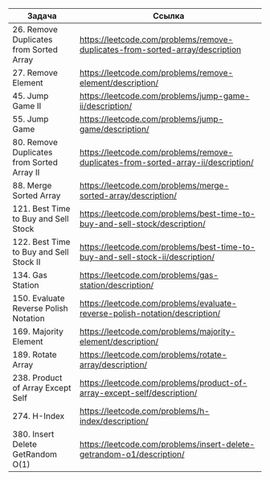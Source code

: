 
| Задача                                     | Ссылка                                                                            |
| ------------------------------------------ | --------------------------------------------------------------------------------- |
| 26. Remove Duplicates from Sorted Array    | https://leetcode.com/problems/remove-duplicates-from-sorted-array/description     |
| 27. Remove Element                         | https://leetcode.com/problems/remove-element/description/                         |
| 45. Jump Game II                           | https://leetcode.com/problems/jump-game-ii/description/                           |
| 55. Jump Game                              | https://leetcode.com/problems/jump-game/description/                              |
| 80. Remove Duplicates from Sorted Array II | https://leetcode.com/problems/remove-duplicates-from-sorted-array-ii/description/ |
| 88. Merge Sorted Array                     | https://leetcode.com/problems/merge-sorted-array/description/                     |
| 121. Best Time to Buy and Sell Stock       | https://leetcode.com/problems/best-time-to-buy-and-sell-stock/description/        |
| 122. Best Time to Buy and Sell Stock II    | https://leetcode.com/problems/best-time-to-buy-and-sell-stock-ii/description/     |
| 134. Gas Station                           | https://leetcode.com/problems/gas-station/description/                            |
| 150. Evaluate Reverse Polish Notation      | https://leetcode.com/problems/evaluate-reverse-polish-notation/description/       |
| 169. Majority Element                      | https://leetcode.com/problems/majority-element/description/                       |
| 189. Rotate Array                          | https://leetcode.com/problems/rotate-array/description/                           |
| 238. Product of Array Except Self          | https://leetcode.com/problems/product-of-array-except-self/description/           |
| 274. H-Index                               | https://leetcode.com/problems/h-index/description/                                |
| 380. Insert Delete GetRandom O(1)          | https://leetcode.com/problems/insert-delete-getrandom-o1/description/             |
